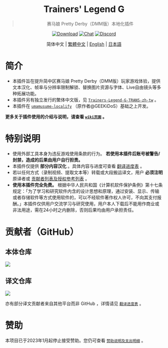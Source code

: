 <div align="center">

# Trainers' Legend G
> 赛马娘 Pretty Derby（DMM版）本地化插件

[![Download](https://img.shields.io/github/v/release/MinamiChiwa/umamusume-localify-zh-CN?color=blue&logoColor=white&label=Download&logo=DocuSign)](https://github.com/MinamiChiwa/Trainers-Legend-G/releases/latest)
[![Chat](https://img.shields.io/badge/Join-QQ%E9%A2%91%E9%81%93-blue?logo=tencent-qq&logoColor=white)](https://qun.qq.com/qqweb/qunpro/share?_wv=3&_wwv=128&inviteCode=1olqdK&from=246610&biz=ka)
[![Discord](https://img.shields.io/discord/973208860217200653?color=blue&label=Discord&logo=Discord&logoColor=white)](https://discord.com/invite/TBCSv5hU69)

简体中文 | [繁體中文](https://github.com/yotv2000tw/Trainers-Legend-G-TRANS-zh-tw/) | [English](readme_EN.md) | [日本語](readme_JA.md)

</div>
 

# 简介

- 本插件旨在提升简中区赛马娘 Pretty Derby（DMM版）玩家游戏体验，提供文本汉化、帧率与分辨率限制解锁、替换图片资源与字体、Live自由镜头等多种拓展功能。
- 本插件另有独立发行的繁体中文版，见 [`Trainers-Legend-G-TRANS-zh-tw`](https://github.com/yotv2000tw/Trainers-Legend-G-TRANS-zh-tw) 。
- 本插件在 [`umamusume-localify`](https://github.com/GEEKiDoS/umamusume-localify) （原作者@GEEKiDoS）基础之上开发。

**更多关于插件使用的介绍与说明，请查看 [`wiki页面`](https://github.com/MinamiChiwa/Trainers-Legend-G/wiki) 。**

# 特别说明

- 使用外部工具本身为违反游戏使用条款的行为。 **若使用本插件后账号被警告/封禁，造成的后果由用户自行担责。**
- 本插件仅提供 **部分内容汉化** 。具体内容与进度可查看 [翻译进度表](https://github.com/MinamiChiwa/Trainers-Legend-G-TRANS/blob/master/translation-progress.md) 。
- 若以任何方式（录制视频、提取文本等）转载或大段搬运译文，用户 **必须注明** 原译者或 [贡献者列表及授权参考列表](https://github.com/MinamiChiwa/Trainers-Legend-G-TRANS/blob/master/translation-progress.md) 。
- **使用本插件完全免费。** 根据中华人民共和国《计算机软件保护条例》第十七条规定：「为了学习和研究软件内含的设计思想和原理，通过安装、显示、传输或者存储软件等方式使用软件的，可以不经软件著作权人许可，不向其支付报酬。」本插件仅供用户交流学习与研究使用，用户本人下载后不能用作商业或非法用途，需在24小时之内删除，否则后果均由用户承担责任。

# 贡献者（GitHub）
## 本体仓库
<a href="https://github.com/MinamiChiwa/Trainers-Legend-G/graphs/contributors">
  <img src="https://contrib.rocks/image?repo=MinamiChiwa/Trainers-Legend-G" />
</a>

## 译文仓库
<a href="https://github.com/MinamiChiwa/Trainers-Legend-G-TRANS/graphs/contributors">
  <img src="https://contrib.rocks/image?repo=MinamiChiwa/Trainers-Legend-G-TRANS" />
</a>

亦有部分译文贡献者来自其他平台而非 GitHub ，详情请见 [`翻译进度表`](https://github.com/MinamiChiwa/Trainers-Legend-G-TRANS/blob/master/translation-progress.md) 。

# 赞助
本项目已于2023年1月起停止接受赞助。您仍可查看 [`赞助说明及支出明细`](donate_readme.md) 。
